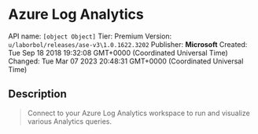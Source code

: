 # Azure Log Analytics
API name: `[object Object]`
Tier: Premium
Version: `u/laborbol/releases/ase-v3\1.0.1622.3202`
Publisher: **Microsoft**
Created: Tue Sep 18 2018 19:32:08 GMT+0000 (Coordinated Universal Time)
Changed: Tue Mar 07 2023 20:48:31 GMT+0000 (Coordinated Universal Time)

## Description
> Connect to your Azure Log Analytics workspace to run and visualize various Analytics queries.
